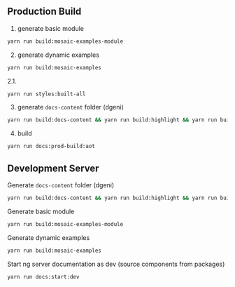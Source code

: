 
## Production Build
1. generate basic module
```bash
yarn run build:mosaic-examples-module
```

2. generate dynamic examples
```bash
yarn run build:mosaic-examples
```

2.1.
```bash
yarn run styles:built-all
```

3. generate `docs-content` folder (dgeni)
```bash
yarn run build:docs-content && yarn run build:highlight && yarn run build:package-docs-content
```

4. build
```bash
yarn run docs:prod-build:aot
```


## Development Server
Generate `docs-content` folder (dgeni)
```bash
yarn run build:docs-content && yarn run build:highlight && yarn run build:package-docs-content
```

Generate basic module
```bash
yarn run build:mosaic-examples-module
```

Generate dynamic examples
```bash
yarn run build:mosaic-examples
```

Start ng server documentation as dev (source components from packages)
```bash
yarn run docs:start:dev
```
